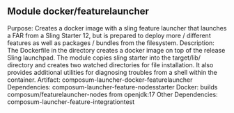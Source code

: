 ## Module docker/featurelauncher
Purpose: Creates a docker image with a sling feature launcher that launches a FAR from a Sling Starter 12, but is prepared to deploy more / different features as well as packages / bundles from the filesystem.
Description: The Dockerfile in the directory creates a docker image on top of the release Sling launchpad. The module copies sling starter into the target/lib/ directory and creates two watched directories for file installation. It also provides additional utilities for diagnosing troubles from a shell within the container. 
Artifact: composum-launcher-docker-featurelauncher
Dependencies: composum-launcher-feature-nodesstarter
Docker: builds composum/featurelauncher-nodes from openjdk:17
Other Dependencies: composum-launcher-feature-integrationtest
